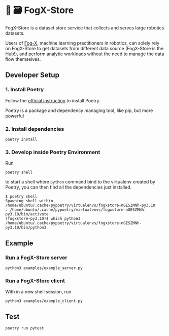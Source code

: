 # 🦊 🗃️ FogX-Store 
FogX-Store is a dataset store service that collects and serves large robotics datasets. 

Users of [Fog-X](https://github.com/KeplerC/fog_x/tree/main), machine learning practitioners in robotics, can solely rely on FogX-Store to get datasets from different data source (FogX-Store is the Hub!), and perform analytic workloads without the need to manage the data flow themselves.

## Developer Setup

### 1. Install Poetry
Follow the [official instruction](https://python-poetry.org/docs/#installing-with-the-official-installer) to install Poetry.

Poetry is a package and dependency managing tool, like pip, but more powerful

### 2. Install dependencies
```
poetry install
```

### 3. Develop inside Poetry Environment

Run
```
poetry shell
```
to start a shell where `python` command bind to the virtualenv created by Poetry, you can then find all the dependencies just installed.
```
$ poetry shell
Spawning shell within /home/ubuntu/.cache/pypoetry/virtualenvs/fogxstore-nGESZMNh-py3.10
. /home/ubuntu/.cache/pypoetry/virtualenvs/fogxstore-nGESZMNh-py3.10/bin/activate
(fogxstore-py3.10)$ which python3
/home/ubuntu/.cache/pypoetry/virtualenvs/fogxstore-nGESZMNh-py3.10/bin/python3
```

## Example

### Run a FogX-Store server

```
python3 examples/example_server.py
```

### Run a FogX-Store client
With in a new shell session, run

```
python3 examples/example_client.py
```

## Test

```
poetry run pytest
```